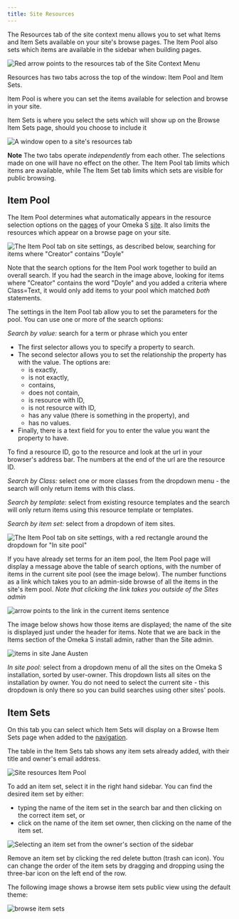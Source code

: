 ```yaml
---
title: Site Resources
---
```

The Resources tab of the site context menu allows you to set what Items and Item Sets available on your site's browse pages. The Item Pool also sets which items are available in the sidebar when building pages.

![Red arrow points to the resources tab of the Site Context Menu](../sites/sitesfiles/sites_resourcestab.png)

Resources has two tabs across the top of the window: Item Pool and Item Sets. 

Item Pool is where you can set the items available for selection and browse in your site.

Item Sets is where you select the sets which will show up on the  Browse Item Sets page, should you choose to include it 

![A window open to a site's resources tab](../sites/sitesfiles/siteres1.png)

**Note** The two tabs operate *independently* from each other. The selections made on one will have no effect on the other. The Item Pool tab limits which items are available, while The Item Set tab limits which sets are visible for public browsing.

Item Pool
----------------------------
The Item Pool determines what automatically appears in the resource selection options on the [pages](../sites/site_pages.md) of your Omeka S [site](../sites/index.md). It also limits the resources which appear on a browse page on your site.

![The Item Pool tab on site settings, as described below, searching for items where "Creator" contains "Doyle"](../sites/sitesfiles/sites_itempool.png)

Note that the search options for the Item Pool work together to build an overall search. If you had the search in the image above, looking for items where "Creator" contains the word "Doyle" and you added a criteria where Class=Text, it would only add items to your pool which matched *both* statements.

The settings in the Item Pool tab allow you to set the parameters for the pool. You can use one or more of the search options:

*Search by value:* search for a term or phrase which you enter 

- The first selector allows you to specify a property to search. 
- The second selector allows you to set the relationship the property has with the value. The options are:
	- is exactly, 
	- is not exactly, 
	- contains,
	- does not contain,
	- is resource with ID,
	- is not resource with ID,
	- has any value (there is something in the property), and
	- has no values.
- Finally, there is a text field for you to enter the value you want the property to have.

To find a resource ID, go to the resource and look at the url in your browser's address bar. The numbers at the end of the url are the resource ID. 

*Search by Class:* select one or more classes from the dropdown menu - the search will only return items with this class. 

*Search by template:* select from existing resource templates and the search will only return items using this resource template or templates. 

*Search by item set:* select from a dropdown of item sites.

![The Item Pool tab on site settings, with a red rectangle around the dropdown for "In site pool"](../sites/sitesfiles/sites_itempool2.png)

If you have already set terms for an item pool, the Item Pool page will display a message above the table of search options, with the number of items in the current site pool (see the image below). The number functions as a link which takes you to an admin-side browse of all the items in the site's item pool. *Note that clicking the link takes you outside of the Sites admin*

![arrow points to the link in the current items sentence](../sites/sitesfiles/sites_ipn.png)

The image below shows how those items are displayed; the name of the site is displayed just under the header for items. Note that we are back in the Items section of the Omeka S install admin, rather than the Site admin. 

![items in site Jane Austen](../sites/sitesfiles/sites_itemsinpool.png)

*In site pool:* select from a dropdown menu of all the sites on the Omeka S installation, sorted by user-owner. This dropdown lists all sites on the installation by owner. You do not need to select the current site - this dropdown is only there so you can build searches using other sites' pools. 

Item Sets
---------------------------
On this tab you can select which Item Sets will display on a Browse Item Sets page when added to the [navigation](../sites/site_navigation.md). 

The table in the Item Sets tab shows any item sets already added, with their title and owner's email address. 

![Site resources Item Pool](../sites/sitesfiles/siteres_itemsets.png)

To add an item set, select it in the right hand sidebar. You can find the desired item set by either:

- typing the name of the item set in the search bar and then clicking on the correct item set, or
- click on the name of the item set owner, then clicking on the name of the item set.

![Selecting an item set from the owner's section of the sidebar](../sites/sitesfiles/siteres_itemsetsel.png)

Remove an item set by clicking the red delete button (trash can icon). You can change the order of the item sets by dragging and dropping using the three-bar icon on the left end of the row.

The following image shows a browse item sets public view using the default theme: 

![browse item sets](../sites/sitesfiles/siteres_ispublic.png)

